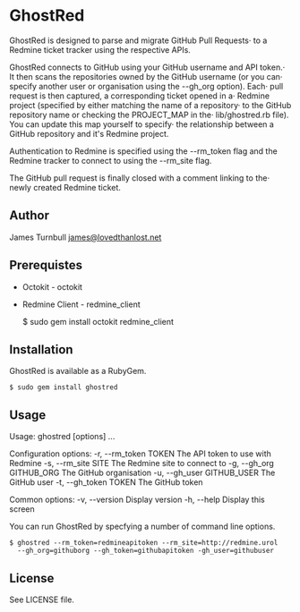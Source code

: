 GhostRed
========

GhostRed is designed to parse and migrate GitHub Pull Requests·
to a Redmine ticket tracker using the respective APIs.

GhostRed connects to GitHub using your GitHub username and API token.·
It then scans the repositories owned by the GitHub username (or you can·
specify another user or organisation using the --gh_org option). Each·
pull request is then captured, a corresponding ticket opened in a·
Redmine project (specified by either matching the name of a repository·
to the GitHub repository name or checking the PROJECT_MAP in the·
lib/ghostred.rb file).  You can update this map yourself to specify·
the relationship between a GitHub repository and it's Redmine project.

Authentication to Redmine is specified using the --rm_token flag and
the Redmine tracker to connect to using the --rm_site flag.

The GitHub pull request is finally closed with a comment linking to the·
newly created Redmine ticket.

Author
------

James Turnbull <james@lovedthanlost.net>

Prerequistes
------------

* Octokit - octokit
* Redmine Client - redmine_client

    $ sudo gem install octokit redmine_client

Installation
------------

GhostRed is available as a RubyGem.

    $ sudo gem install ghostred

Usage
-----

Usage: ghostred [options] ...

Configuration options:
    -r, --rm_token TOKEN             The API token to use with Redmine
    -s, --rm_site SITE               The Redmine site to connect to
    -g, --gh_org GITHUB_ORG          The GitHub organisation
    -u, --gh_user GITHUB_USER        The GitHub user
    -t, --gh_token TOKEN             The GitHub token

Common options:
    -v, --version                    Display version
    -h, --help                       Display this screen

You can run GhostRed by specfying a number of command line options.

    $ ghostred --rm_token=redmineapitoken --rm_site=http://redmine.urol
      --gh_org=githuborg --gh_token=githubapitoken -gh_user=githubuser

License
-------

See LICENSE file.

